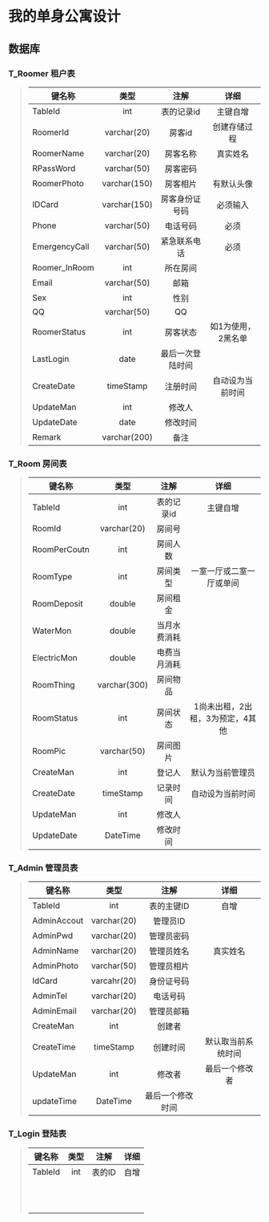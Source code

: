 # 我的单身公寓设计

## 数据库

### 	T_Roomer  租户表

> | 键名称        |     类型     |       注解       |        详细        |
> | ------------- | :----------: | :--------------: | :----------------: |
> | TableId       |     int      |    表的记录id    |      主键自增      |
> | RoomerId      | varchar(20)  |      房客id      |    创建存储过程    |
> | RoomerName    | varchar(20)  |     房客名称     |      真实姓名      |
> | RPassWord     | varchar(50)  |     房客密码     |                    |
> | RoomerPhoto   | varchar(150) |     房客相片     |     有默认头像     |
> | IDCard        | varchar(150) |  房客身份证号码  |      必须输入      |
> | Phone         | varchar(50)  |     电话号码     |        必须        |
> | EmergencyCall | varchar(50)  |   紧急联系电话   |        必须        |
> | Roomer_InRoom |     int      |     所在房间     |                    |
> | Email         | varchar(50)  |       邮箱       |                    |
> | Sex           |     int      |       性别       |                    |
> | QQ            | varchar(50)  |        QQ        |                    |
> | RoomerStatus  |     int      |     房客状态     | 如1为使用，2黑名单 |
> | LastLogin     |     date     | 最后一次登陆时间 |                    |
> | CreateDate    |  timeStamp   |     注册时间     |  自动设为当前时间  |
> | UpdateMan     |     int      |      修改人      |                    |
> | UpdateDate    |     date     |     修改时间     |                    |
> | Remark        | varchar(200) |       备注       |                    |

### 	T_Room  房间表

> | 键名称       |     类型     |     注解     |               详细               |
> | ------------ | :----------: | :----------: | :------------------------------: |
> | TableId      |     int      |  表的记录id  |             主键自增             |
> | RoomId       | varchar(20)  |    房间号    |                                  |
> | RoomPerCoutn |     int      |   房间人数   |                                  |
> | RoomType     |     int      |   房间类型   |     一室一厅或二室一厅或单间     |
> | RoomDeposit  |    double    |   房间租金   |                                  |
> | WaterMon     |    double    | 当月水费消耗 |                                  |
> | ElectricMon  |    double    | 电费当月消耗 |                                  |
> | RoomThing    | varchar(300) |   房间物品   |                                  |
> | RoomStatus   |     int      |   房间状态   | 1尚未出租，2出租，3为预定，4其他 |
> | RoomPic      | varchar(50)  |   房间图片   |                                  |
> | CreateMan    |     int      |    登记人    |         默认为当前管理员         |
> | CreateDate   |  timeStamp   |   记录时间   |         自动设为当前时间         |
> | UpdateMan    |     int      |    修改人    |                                  |
> | UpdateDate   |   DateTime   |   修改时间   |                                  |

### T_Admin  管理员表

> | 键名称      |    类型     |       注解       |        详细        |
> | ----------- | :---------: | :--------------: | :----------------: |
> | TableId     |     int     |    表的主键ID    |        自增        |
> | AdminAccout | varchar(20) |     管理员ID     |                    |
> | AdminPwd    | varchar(20) |    管理员密码    |                    |
> | AdminName   | varchar(20) |    管理员姓名    |      真实姓名      |
> | AdminPhoto  | varchar(50) |    管理员相片    |                    |
> | IdCard      | varcahr(20) |    身份证号码    |                    |
> | AdminTel    | varchar(20) |     电话号码     |                    |
> | AdminEmail  | varchar(20) |    管理员邮箱    |                    |
> | CreateMan   |     int     |      创建者      |                    |
> | CreateTime  |  timeStamp  |     创建时间     | 默认取当前系统时间 |
> | UpdateMan   |     int     |      修改者      |   最后一个修改者   |
> | updateTime  |  DateTime   | 最后一个修改时间 |                    |

### T_Login  登陆表

> | 键名称  | 类型 |  注解  | 详细 |
> | ------- | :--: | :----: | :--: |
> | TableId | int  | 表的ID | 自增 |
> |         |      |        |      |
> |         |      |        |      |
> |         |      |        |      |
> |         |      |        |      |
> |         |      |        |      |
> |         |      |        |      |
> |         |      |        |      |
> |         |      |        |      |
> |         |      |        |      |
> |         |      |        |      |
> |         |      |        |      |